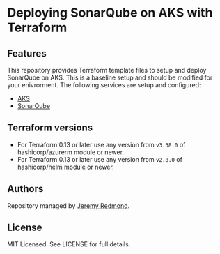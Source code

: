 # Deploying SonarQube on AKS with Terraform

## Features

This repository provides Terraform template files to setup and deploy SonarQube on AKS. This is a baseline setup and should be modified for your enivrorment. The following services are setup and configured:

* [AKS](https://learn.microsoft.com/en-us/azure/aks/intro-kubernetes/)
* [SonarQube](https://docs.sonarqube.org/latest/)

## Terraform versions

* For Terraform 0.13 or later use any version from `v3.38.0` of hashicorp/azurerm module or newer.
* For Terraform 0.13 or later use any version from `v2.8.0` of hashicorp/helm module or newer.

## Authors

Repository managed by [Jeremy Redmond](https://github.com/jsredmond).

## License

MIT Licensed. See LICENSE for full details.
